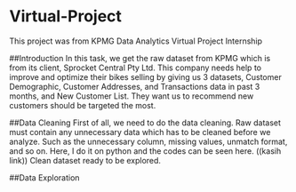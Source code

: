 # Virtual-Project
This project was from KPMG Data Analytics Virtual Project Internship

##Introduction
In this task, we get the raw dataset from KPMG which is from its client, Sprocket Central Pty Ltd. This company needs help to improve and optimize their bikes selling by giving us 3 datasets, Customer Demographic, Customer Addresses, and Transactions data in past 3 months, and New Customer List. They want us to recommend new customers should be targeted the most.

##Data Cleaning
First of all, we need to do the data cleaning. Raw dataset must contain any unnecessary data which has to be cleaned before we analyze. Such as the unnecessary column, missing values, unmatch format, and so on. Here, I do it on python and the codes can be seen here. ((kasih link)) Clean dataset ready to be explored.

##Data Exploration

